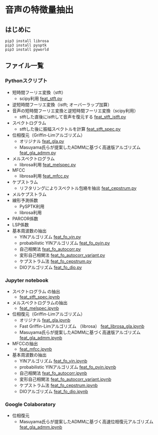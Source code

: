 # 音声の特徴量抽出

## はじめに
```
pip3 install librosa
pip3 install pysptk
pip3 install pyworld
```

## ファイル一覧
### Pythonスクリプト
- 短時間フーリエ変換（stft）
  - scipy利用 [feat_stft.py](https://github.com/tam17aki/speech_process_exercise/blob/master/SpeechAnalysis/feat_stft.py)
- 逆短時間フーリエ変換（istft; オーバーラップ加算）
- 音声の短時間フーリエ変換と逆短時間フーリエ変換（scipy利用）
  - stftした直後にistftして音声を復元する [feat_stft_istft.py](https://github.com/tam17aki/speech_process_exercise/blob/master/SpeechAnalysis/feat_stft_istft.py)
- スペクトログラム
  - stftした後に振幅スペクトルを計算 [feat_stft_spec.py](https://github.com/tam17aki/speech_process_exercise/blob/master/SpeechAnalysis/feat_stft_spec.py)
- 位相復元（Griffin-Limアルゴリズム）
  - オリジナル [feat_gla.py](https://github.com/tam17aki/speech_process_exercise/blob/master/SpeechAnalysis/feat_gla.py)
  - Masuyama氏らが提案したADMMに基づく高速版アルゴリズム [feat_gla_admm.py](https://github.com/tam17aki/speech_process_exercise/blob/master/SpeechAnalysis/feat_gla_admm.py)
- メルスペクトログラム
  - librosa利用 [feat_melspec.py](https://github.com/tam17aki/speech_process_exercise/blob/master/SpeechAnalysis/feat_melspec.py)
- MFCC
  - librosa利用 [feat_mfcc.py](https://github.com/tam17aki/speech_process_exercise/blob/master/SpeechAnalysis/feat_mfcc.py)
- ケプストラム
  - リフタリングによりスペクトル包絡を抽出 [feat_cepstrum.py](https://github.com/tam17aki/speech_process_exercise/blob/master/SpeechAnalysis/feat_cepstrum.py)
- メルケプストラム
- 線形予測係数
  - PySPTK利用
  - librosa利用
- PARCOR係数
- LSP係数
- 基本周波数の抽出
  - YINアルゴリズム [feat_fo_yin.py](https://github.com/tam17aki/speech_process_exercise/blob/master/SpeechAnalysis/feat_fo_yin.py)
  - probabilistic YINアルゴリズム [feat_fo_pyin.py](https://github.com/tam17aki/speech_process_exercise/blob/master/SpeechAnalysis/feat_fo_pyin.py)
  - 自己相関法 [feat_fo_autocorr.py](https://github.com/tam17aki/speech_process_exercise/blob/master/SpeechAnalysis/feat_fo_autocorr.py)
  - 変形自己相関法 [feat_fo_autocorr_variant.py](https://github.com/tam17aki/speech_process_exercise/blob/master/SpeechAnalysis/feat_fo_autocorr_variant.py)
  - ケプストラム法 [feat_fo_cepstrum.py](https://github.com/tam17aki/speech_process_exercise/blob/master/SpeechAnalysis/feat_fo_cepstrum.py)
  - DIOアルゴリズム [feat_fo_dio.py](https://github.com/tam17aki/speech_process_exercise/blob/master/SpeechAnalysis/feat_fo_dio.py)
### Jupyter notebook
- スペクトログラム の抽出
  - [feat_stft_spec.ipynb](https://nbviewer.org/github/tam17aki/speech_process_exercise/blob/master/SpeechAnalysis/feat_stft_spec.ipynb)
- メルスペクトログラムの抽出
  - [feat_melspec.ipynb](https://nbviewer.org/github/tam17aki/speech_process_exercise/blob/master/SpeechAnalysis/feat_melspec.ipynb)
- 位相復元（Griffin-Limアルゴリズム）
  - オリジナル [feat_gla.ipynb](https://nbviewer.org/github/tam17aki/speech_process_exercise/blob/master/SpeechAnalysis/feat_gla.ipynb)
  - Fast Griffin-Limアルゴリズム （librosa） [feat_librosa_gla.ipynb](https://nbviewer.org/github/tam17aki/speech_process_exercise/blob/master/SpeechAnalysis/feat_librosa_gla.ipynb)
  - Masuyama氏らが提案したADMMに基づく高速版アルゴリズム [feat_gla_admm.ipynb](https://nbviewer.org/github/tam17aki/speech_process_exercise/blob/master/SpeechAnalysis/feat_gla_admm.ipynb)
- MFCCの抽出
  - [feat_mfcc.ipynb](https://nbviewer.org/github/tam17aki/speech_process_exercise/blob/master/SpeechAnalysis/feat_mfcc.ipynb)
- 基本周波数の抽出
  - YINアルゴリズム [feat_fo_yin.ipynb](https://nbviewer.org/github/tam17aki/speech_process_exercise/blob/master/SpeechAnalysis/feat_fo_yin.ipynb)
  - probabilistic YINアルゴリズム [feat_fo_pyin.ipynb](https://nbviewer.org/github/tam17aki/speech_process_exercise/blob/master/SpeechAnalysis/feat_fo_pyin.ipynb)
  - 自己相関法 [feat_fo_autocorr.ipynb](https://nbviewer.org/github/tam17aki/speech_process_exercise/blob/master/SpeechAnalysis/feat_fo_autocorr.ipynb)
  - 変形自己相関法 [feat_fo_autocorr_variant.ipynb](https://nbviewer.org/github/tam17aki/speech_process_exercise/blob/master/SpeechAnalysis/feat_fo_autocorr_variant.ipynb)
  - ケプストラム法 [feat_fo_cepstrum.ipynb](https://nbviewer.org/github/tam17aki/speech_process_exercise/blob/master/SpeechAnalysis/feat_fo_cepstrum.ipynb)
  - DIOアルゴリズム [feat_fo_dio.ipynb](https://nbviewer.org/github/tam17aki/speech_process_exercise/blob/master/SpeechAnalysis/feat_fo_dio.ipynb)

### Google Colaboratory
- 位相復元
  - Masuyama氏らが提案したADMMに基づく高速位相復元アルゴリズム [feat_gla_admm.ipynb](https://colab.research.google.com/drive/1zUkhSgUgxmxBzjJZBwnRcz9yXvxxNDZT?usp=sharing)
